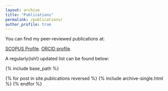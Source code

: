 ```yaml
---
layout: archive
title: "Publications"
permalink: /publications/
author_profile: true
---
```


You can find my peer-reviewed publications at:
<p>
<a href="https://www.scopus.com/authid/detail.uri?authorId=55675224272">SCOPUS Profile</a>.
<a href="{{author.orcid}}">ORCID profile</a>.
<p>
A regularly(ish!) updated list can be found below:

{% include base_path %}

{% for post in site.publications reversed %}
  {% include archive-single.html %}
{% endfor %}
